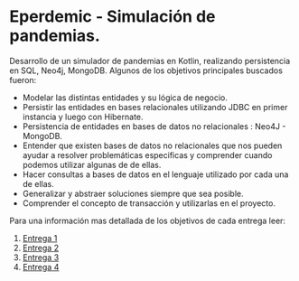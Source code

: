 # Eperdemic - Simulación de pandemias.

Desarrollo de un simulador de pandemias en Kotlin, realizando persistencia en SQL, Neo4j, MongoDB. Algunos de los objetivos principales buscados fueron:

* Modelar las distintas entidades y su lógica de negocio.
* Persistir las entidades en bases relacionales utilizando JDBC en primer instancia y luego con Hibernate.
* Persistencia de entidades en bases de datos no relacionales : Neo4J - MongoDB.
* Entender que existen bases de datos no relacionales que nos pueden ayudar a resolver problemáticas especificas y comprender cuando podemos utilizar algunas de de ellas. 
* Hacer consultas a bases de datos en el lenguaje utilizado por cada una de ellas.
* Generalizar y abstraer soluciones siempre que sea posible.
* Comprender el concepto de transacción y utilizarlas en el proyecto.

 Para una información mas detallada de los objetivos de cada entrega leer:
 1.  [Entrega 1](https://github.com/matiasnfuentes/persistencia/blob/master/enunciado/entrega1/entrega1.md)
 2.  [Entrega 2](https://github.com/matiasnfuentes/persistencia/blob/master/enunciado/entrega2/hito1.md)
 3.  [Entrega 3](https://github.com/matiasnfuentes/persistencia/blob/master/enunciado/entrega3/entrega3.md)
 4. [Entrega 4](https://github.com/matiasnfuentes/persistencia/blob/master/enunciado/entrega4/entrega4.md)
